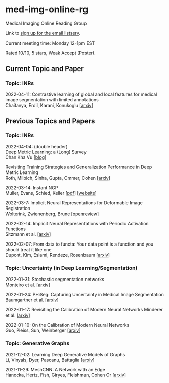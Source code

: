 # med-img-online-rg

Medical Imaging Online Reading Group

Link to [sign up for the email listserv](https://lists.csail.mit.edu/mailman/listinfo/med-img-online-rg).

Current meeting time: Monday 12-1pm EST

Rated 10/10, 5 stars, Weak Accept (Poster).

## Current Topic and Paper

### Topic: INRs

2022-04-11:
Contrastive learning of global and local features for medical image segmentation with limited annotations  
Chaitanya, Erdil, Karani, Konukoglu
[[arxiv](https://arxiv.org/abs/2006.10511)]

## Previous Topics and Papers

### Topic: INRs

2022-04-04: (double header)  
Deep Metric Learning: a (Long) Survey  
Chan Kha Vu
[[blog](https://hav4ik.github.io/articles/deep-metric-learning-survey)]  

Revisiting Training Strategies and Generalization Performance in Deep Metric Learning  
Roth, Milbich, Sinha, Gupta, Ommer, Cohen
[[arxiv](https://arxiv.org/abs/2002.08473)]

2022-03-14: Instant NGP  
Muller, Evans, Schied, Keller
[[pdf](https://nvlabs.github.io/instant-ngp/assets/mueller2022instant.pdf)]
[[website](https://nvlabs.github.io/instant-ngp/)]

2022-03-7: Implicit Neural Representations for Deformable Image Registration  
Wolterink, Zwienenberg, Brune
[[openreview](https://openreview.net/forum?id=BP29eKzQBu3)]

2022-02-14: Implicit Neural Representations with Periodic Activation Functions  
Sitzmann et al. [[arxiv](arxiv.org/abs/2006.09661)]  

2022-02-07: From data to functa: Your data point is a function and you should
treat it like one  
Dupont, Kim, Eslami, Rendeze, Rosenbaum [[arxiv](https://arxiv.org/abs/2201.12204)]

### Topic: Uncertainty (in Deep Learning/Segmentation)

2022-01-31: Stochastic segmentation networks  
Monteiro et al. [[arxiv](https://arxiv.org/abs/2006.06015)]

2022-01-24: PHiSeg: Capturing Uncertainty in Medical Image Segmentation  
Baumgartner et al. [[arxiv](https://arxiv.org/abs/1906.04045)]

2022-01-17: Revisiting the Calibration of Modern Neural Networks
Minderer et al. [[arxiv](https://arxiv.org/abs/2106.07998)]

2022-01-10: On the Calibration of Modern Neural Networks  
Guo, Pleiss, Sun, Weinberger [[arxiv](https://arxiv.org/abs/1706.04599)]

### Topic: Generative Graphs

2021-12-02: Learning Deep Generative Models of Graphs  
Li, Vinyals, Dyer, Pascanu, Battaglia [[arxiv](https://arxiv.org/abs/1803.03324)]

2021-11-29: MeshCNN: A Network with an Edge  
Hanocka, Hertz, Fish, Giryes, Fleishman, Cohen Or [[arxiv](https://arxiv.org/abs/1809.05910)]
